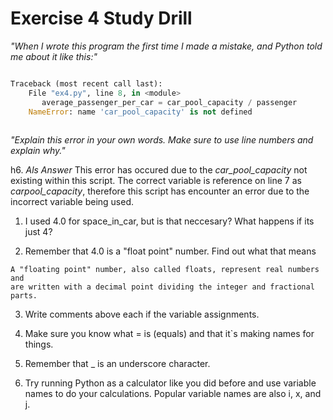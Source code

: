 # Exercise 4 Study Drill 

_"When I wrote this program the first time I made a mistake, and Python told me about it like this:"_

```python

Traceback (most recent call last):
	File "ex4.py", line 8, in <module> 
	   average_passenger_per_car = car_pool_capacity / passenger
	NameError: name 'car_pool_capacity' is not defined 
	
```
_"Explain this error in your own words. Make sure to use line numbers and explain 
why."_

h6. *Als Answer* 
This error has occured due to the _car_pool_capacity_ not existing within this script. The correct variable is 
reference on line 7 as _carpool_capacity_, therefore this script has encounter an error due to the incorrect 
variable being used. 



1. I used 4.0 for space_in_car, but is that neccesary? What happens if its just 4? 

2. Remember that 4.0 is a "float point" number. Find out what that means 

```
A "floating point" number, also called floats, represent real numbers and 
are written with a decimal point dividing the integer and fractional parts. 

``` 

3. Write comments above each if the variable assignments.

4. Make sure you know what = is (equals) and that it`s making names for things. 

5. Remember that _ is an underscore character. 

6. Try running Python as a calculator like you did before and use variable names to do your calculations. 
Popular variable names are also i, x, and j.

